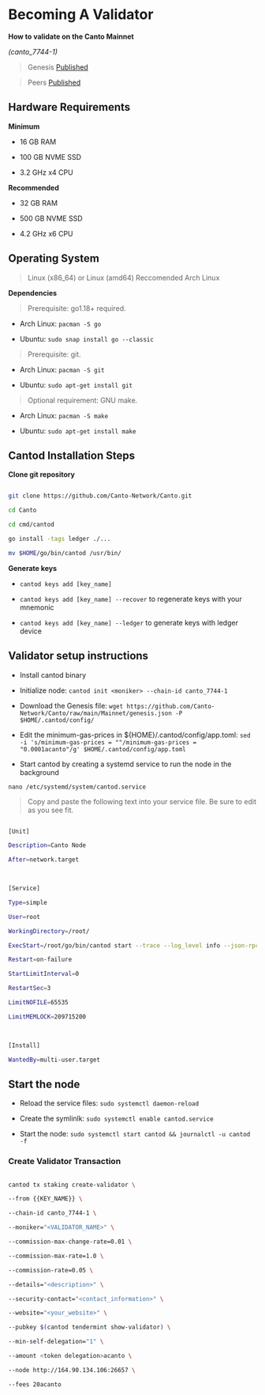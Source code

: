 # Becoming A Validator

**How to validate on the Canto Mainnet**

*(canto_7744-1)*

  

> Genesis [Published](https://github.com/Canto-Network/Canto/raw/main/Mainnet/genesis.json)

  

> Peers [Published](https://github.com/Canto-Network/Canto/blob/main/Mainnet/peers.txt)

  

## Hardware Requirements

**Minimum**

* 16 GB RAM

* 100 GB NVME SSD

* 3.2 GHz x4 CPU

  

**Recommended**

* 32 GB RAM

* 500 GB NVME SSD

* 4.2 GHz x6 CPU

  

## Operating System

  

> Linux (x86_64) or Linux (amd64) Reccomended Arch Linux

  

**Dependencies**

> Prerequisite: go1.18+ required.

* Arch Linux: `pacman -S go`

* Ubuntu: `sudo snap install go --classic`

  

> Prerequisite: git.

* Arch Linux: `pacman -S git`

* Ubuntu: `sudo apt-get install git`

  

> Optional requirement: GNU make.

* Arch Linux: `pacman -S make`

* Ubuntu: `sudo apt-get install make`

  

## Cantod Installation Steps

  

**Clone git repository**

  

```bash

git clone https://github.com/Canto-Network/Canto.git

cd Canto

cd cmd/cantod

go install -tags ledger ./...

mv $HOME/go/bin/cantod /usr/bin/

```

**Generate keys**

  

*  `cantod keys add [key_name]`

  

*  `cantod keys add [key_name] --recover` to regenerate keys with your mnemonic

  

*  `cantod keys add [key_name] --ledger` to generate keys with ledger device

  

## Validator setup instructions

  

* Install cantod binary

  

* Initialize node: `cantod init <moniker> --chain-id canto_7744-1`

  

* Download the Genesis file: `wget https://github.com/Canto-Network/Canto/raw/main/Mainnet/genesis.json -P $HOME/.cantod/config/`

* Edit the minimum-gas-prices in ${HOME}/.cantod/config/app.toml: `sed -i 's/minimum-gas-prices = ""/minimum-gas-prices = "0.0001acanto"/g' $HOME/.cantod/config/app.toml`

  

* Start cantod by creating a systemd service to run the node in the background

`nano /etc/systemd/system/cantod.service`

> Copy and paste the following text into your service file. Be sure to edit as you see fit.

  

```bash

[Unit]

Description=Canto Node

After=network.target

  

[Service]

Type=simple

User=root

WorkingDirectory=/root/

ExecStart=/root/go/bin/cantod start --trace --log_level info --json-rpc.api eth,txpool,personal,net,debug,web3 --api.enable

Restart=on-failure

StartLimitInterval=0

RestartSec=3

LimitNOFILE=65535

LimitMEMLOCK=209715200

  

[Install]

WantedBy=multi-user.target

```

## Start the node

* Reload the service files: `sudo systemctl daemon-reload`

* Create the symlinlk: `sudo systemctl enable cantod.service`

* Start the node: `sudo systemctl start cantod && journalctl -u cantod -f`

  

### Create Validator Transaction

```bash

cantod tx staking create-validator \

--from {{KEY_NAME}} \

--chain-id canto_7744-1 \

--moniker="<VALIDATOR_NAME>" \

--commission-max-change-rate=0.01 \

--commission-max-rate=1.0 \

--commission-rate=0.05 \

--details="<description>" \

--security-contact="<contact_information>" \

--website="<your_website>" \

--pubkey $(cantod tendermint show-validator) \

--min-self-delegation="1" \

--amount <token delegation>acanto \

--node http://164.90.134.106:26657 \

--fees 20acanto

```

